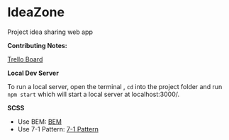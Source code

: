 # IdeaZone
Project idea sharing web app

**Contributing Notes:**

[Trello Board](https://trello.com/b/yDRMqjdO)

**Local Dev Server**

To run a local server, open the terminal , ```cd``` into the project folder and run ```npm start``` which will start a local server at localhost:3000/.

**SCSS**

* Use BEM: [BEM](https://css-tricks.com/bem-101/)
* Use 7-1 Pattern: [7-1 Pattern](https://sass-guidelin.es/#the-7-1-pattern)


